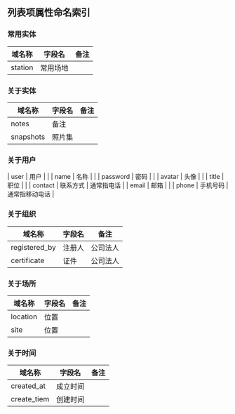 ## 列表项属性命名索引

### 常用实体
| 域名称      | 字段名     | 备注     |
| ----------- | -------- | -------- |
| station     |  常用场地  |        |

### 关于实体
| 域名称         | 字段名       | 备注     |
| ------------- | --------     | -------- |
| notes         | 备注         |          |
| snapshots     | 照片集       |          |


### 关于用户
| user        | 用户      |        |
| name        | 名称      |        |
| password    | 密码     |        |
| avatar      | 头像      |      |
| title       | 职位     |        |
| contact     | 联系方式  | 通常指电话  |
| email       | 邮箱     |        |
| phone       | 手机号码  | 通常指移动电话 |


### 关于组织
| 域名称         | 字段名       | 备注     |
| ------------- | --------     | -------- |
| registered_by | 注册人       |  公司法人  |
| certificate   | 证件       |  公司法人  |


### 关于场所
| 域名称      | 字段名     | 备注     |
| ----------- | -------- | -------- |
| location    | 位置      |        |
| site        | 位置      |        |


### 关于时间
| 域名称      | 字段名     | 备注     |
| ----------- | ---------- | -------- |
| created_at  | 成立时间    |        |
| create_tiem | 创建时间    |        |
